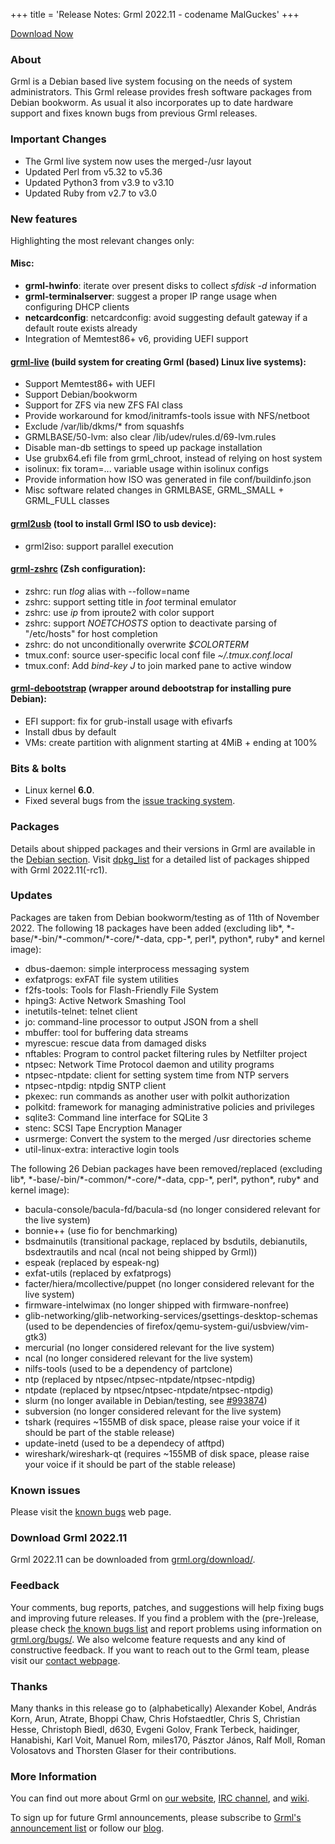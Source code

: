 +++
title = 'Release Notes: Grml 2022.11 - codename MalGuckes'
+++

<p><a href="/download/">Download Now</a></p>

<h3>About</h3>

<p>Grml is a Debian based live system focusing on the needs of system administrators.
This Grml release provides fresh software packages from Debian bookworm.
As usual it also incorporates up to date hardware support and fixes known bugs from previous Grml releases.</p>

<h3>Important Changes</h3>

<ul>
<li>The Grml live system now uses the merged-/usr layout
<li>Updated Perl from v5.32 to v5.36
<li>Updated Python3 from v3.9 to v3.10
<li>Updated Ruby from v2.7 to v3.0
</ul>

<h3>New features</h3>

<p>Highlighting the most relevant changes only:</p>

<h4>Misc:</h4>

<ul>
<li><strong>grml-hwinfo</strong>: iterate over present disks to collect <em>sfdisk -d</em> information
<li><strong>grml-terminalserver</strong>: suggest a proper IP range usage when configuring DHCP clients
<li><strong>netcardconfig</strong>: netcardconfig: avoid suggesting default gateway if a default route exists already
<li>Integration of Memtest86+ v6, providing UEFI support
</ul>

<h4><a href="/grml-live/">grml-live</a> (build system for creating Grml (based) Linux live systems):</h4>

<ul>
<li>Support Memtest86+ with UEFI
<li>Support Debian/bookworm
<li>Support for ZFS via new ZFS FAI class
<li>Provide workaround for kmod/initramfs-tools issue with NFS/netboot
<li>Exclude /var/lib/dkms/* from squashfs
<li>GRMLBASE/50-lvm: also clear /lib/udev/rules.d/69-lvm.rules
<li>Disable man-db settings to speed up package installation
<li>Use grubx64.efi file from grml_chroot, instead of relying on host system
<li>isolinux: fix toram=... variable usage within isolinux configs
<li>Provide information how ISO was generated in file conf/buildinfo.json
<li>Misc software related changes in GRMLBASE, GRML_SMALL + GRML_FULL classes
</ul>

<h4><a href="/grml2usb/">grml2usb</a> (tool to install Grml ISO to usb device):</h4>

<ul>
<li>grml2iso: support parallel execution
</ul>

<h4><a href="/zsh/">grml-zshrc</a> (Zsh configuration):</h4>

<ul>
<li>zshrc: run <em>tlog</em> alias with --follow=name
<li>zshrc: support setting title in <em>foot</em> terminal emulator
<li>zshrc: use <em>ip</em> from iproute2 with color support
<li>zshrc: support <em>NOETCHOSTS</em> option to deactivate parsing of "/etc/hosts" for host completion
<li>zshrc: do not unconditionally overwrite <em>$COLORTERM</em>
<li>tmux.conf: source user-specific local conf file <em>~/.tmux.conf.local</em>
<li>tmux.conf: Add <em>bind-key J</em> to join marked pane to active window
</ul>

<h4><a href="/grml-debootstrap/">grml-debootstrap</a> (wrapper around debootstrap for installing pure Debian):</h4>

<ul>
<li>EFI support: fix for grub-install usage with efivarfs
<li>Install dbus by default
<li>VMs: create partition with alignment starting at 4MiB + ending at 100%
</ul>

<h3>Bits &amp; bolts</h3>

<ul>
<li>Linux kernel <b>6.0</b>.</li>
<li>Fixed several bugs from the <a href="https://github.com/grml/grml/issues/">issue tracking system</a>.</li>
</ul>

<h3>Packages</h3>

<p>Details about shipped packages and their versions in Grml are
available in the <a href="/files/#debian">Debian section</a>. Visit
<a href="/files/grml64-full_2022.11/dpkg.list">dpkg_list</a> for a
detailed list of packages shipped with Grml 2022.11(-rc1).</p>

<h3>Updates</h3>

<p>Packages are taken from Debian bookworm/testing as of 11th of November 2022.
The following 18 packages have been added (excluding lib*, *-base/*-bin/*-common/*-core/*-data, cpp-*, perl*, python*, ruby* and kernel image):</p>

<ul>
<li>dbus-daemon: simple interprocess messaging system
<li>exfatprogs: exFAT file system utilities
<li>f2fs-tools: Tools for Flash-Friendly File System
<li>hping3: Active Network Smashing Tool
<li>inetutils-telnet: telnet client
<li>jo: command-line processor to output JSON from a shell
<li>mbuffer: tool for buffering data streams
<li>myrescue: rescue data from damaged disks
<li>nftables: Program to control packet filtering rules by Netfilter project
<li>ntpsec: Network Time Protocol daemon and utility programs
<li>ntpsec-ntpdate: client for setting system time from NTP servers
<li>ntpsec-ntpdig: ntpdig SNTP client
<li>pkexec: run commands as another user with polkit authorization
<li>polkitd: framework for managing administrative policies and privileges
<li>sqlite3: Command line interface for SQLite 3
<li>stenc: SCSI Tape Encryption Manager
<li>usrmerge: Convert the system to the merged /usr directories scheme
<li>util-linux-extra: interactive login tools
</ul>

<p>The following 26 Debian packages have been removed/replaced (excluding lib*, *-base/-bin/*-common/*-core/*-data, cpp-*, perl*, python*, ruby* and kernel image):</p>

<ul>
<li>bacula-console/bacula-fd/bacula-sd (no longer considered relevant for the live system)
<li>bonnie++ (use fio for benchmarking)
<li>bsdmainutils (transitional package, replaced by bsdutils, debianutils, bsdextrautils and ncal (ncal not being shipped by Grml))
<li>espeak (replaced by espeak-ng)
<li>exfat-utils (replaced by exfatprogs)
<li>facter/hiera/mcollective/puppet (no longer considered relevant for the live system)
<li>firmware-intelwimax (no longer shipped with firmware-nonfree)
<li>glib-networking/glib-networking-services/gsettings-desktop-schemas (used to be dependencies of firefox/qemu-system-gui/usbview/vim-gtk3)
<li>mercurial (no longer considered relevant for the live system)
<li>ncal (no longer considered relevant for the live system)
<li>nilfs-tools (used to be a dependency of partclone)
<li>ntp (replaced by ntpsec/ntpsec-ntpdate/ntpsec-ntpdig)
<li>ntpdate (replaced by ntpsec/ntpsec-ntpdate/ntpsec-ntpdig)
<li>slurm (no longer available in Debian/testing, see <a href="https://bugs.debian.org/cgi-bin/bugreport.cgi?bug=993874">#993874</a>)
<li>subversion (no longer considered relevant for the live system)
<li>tshark (requires ~155MB of disk space, please raise your voice if it should be part of the stable release)
<li>update-inetd (used to be a dependecy of atftpd)
<li>wireshark/wireshark-qt (requires ~155MB of disk space, please raise your voice if it should be part of the stable release)
</ul>

<h3>Known issues</h3>

<p>Please visit the <a href="/bugs/known/">known bugs</a> web page.</p>

<h3>Download Grml 2022.11</h3>

<p>Grml 2022.11 can be downloaded from
<a href="/download/">grml.org/download/</a>.</p>

<h3>Feedback</h3>

<p>Your comments, bug reports, patches, and suggestions will help fixing bugs and improving future releases.
If you find a problem with the (pre-)release, please check <a href="/bugs/known/">the known bugs list</a> and report problems using information on <a href="/bugs/">grml.org/bugs/</a>.
We also welcome feature requests and any kind of constructive feedback.
If you want to reach out to the Grml team, please visit our <a href="/contact/">contact webpage</a>.</p>

<h3 id="thanks">Thanks</h3>

<p>Many thanks in this release go to (alphabetically)
Alexander Kobel,
András Korn,
Arun,
Atrate,
Bhoppi Chaw,
Chris Hofstaedtler,
Chris S,
Christian Hesse,
Christoph Biedl,
d630,
Evgeni Golov,
Frank Terbeck,
haidinger,
Hanabishi,
Karl Voit,
Manuel Rom,
miles170,
Pásztor János,
Ralf Moll,
Roman Volosatovs and
Thorsten Glaser
for their contributions.</p>

<h3>More Information</h3>

<p>You can find out more about Grml on <a href="/">our website</a>, <a href="/contact/#irc">IRC channel</a>, and <a href="https://github.com/grml/grml/wiki">wiki</a>.

<p>To sign up for future Grml announcements, please subscribe to <a href="http://ml.grml.org/postorius/lists/grml-announce.ml.grml.org">Grml's announcement list</a> or
follow our <a href="https://blog.grml.org/">blog</a>.</p>

